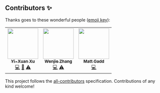 
## Contributors ✨

Thanks goes to these wonderful people ([emoji key](https://allcontributors.org/docs/en/emoji-key)):

<!-- ALL-CONTRIBUTORS-LIST:START - Do not remove or modify this section -->
<!-- prettier-ignore-start -->
<!-- markdownlint-disable -->
<table>
  <tr>
    <td align="center"><a href="https://github.com/xuyxu"><img src="https://avatars.githubusercontent.com/u/22359569?v=4?s=100" width="100px;" alt=""/><br /><sub><b>Yi-Xuan Xu</b></sub></a><br /><a href="https://github.com/xuyxu/Ensemble-PyTorch/commits?author=xuyxu" title="Code">💻</a> <a href="https://github.com/xuyxu/Ensemble-PyTorch/commits?author=xuyxu" title="Documentation">📖</a> <a href="https://github.com/xuyxu/Ensemble-PyTorch/commits?author=xuyxu" title="Tests">⚠️</a></td>
    <td align="center"><a href="https://github.com/zzzzwj"><img src="https://avatars.githubusercontent.com/u/23235538?v=4?s=100" width="100px;" alt=""/><br /><sub><b>Wenjie Zhang</b></sub></a><br /><a href="https://github.com/xuyxu/Ensemble-PyTorch/commits?author=zzzzwj" title="Code">💻</a> <a href="https://github.com/xuyxu/Ensemble-PyTorch/commits?author=zzzzwj" title="Tests">⚠️</a></td>
    <td align="center"><a href="https://github.com/mttgdd"><img src="https://avatars.githubusercontent.com/u/3154919?v=4?s=100" width="100px;" alt=""/><br /><sub><b>Matt Gadd</b></sub></a><br /><a href="https://github.com/xuyxu/Ensemble-PyTorch/commits?author=mttgdd" title="Code">💻</a></td>
  </tr>
</table>

<!-- markdownlint-restore -->
<!-- prettier-ignore-end -->

<!-- ALL-CONTRIBUTORS-LIST:END -->

This project follows the [all-contributors](https://github.com/all-contributors/all-contributors) specification. Contributions of any kind welcome!